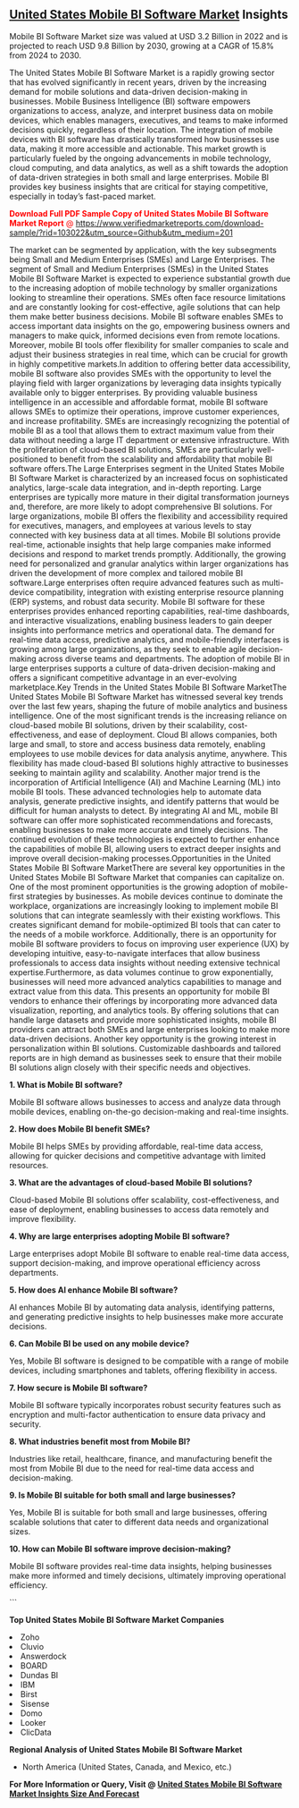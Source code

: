 <h2><a href="https://www.verifiedmarketreports.com/download-sample/?rid=103022&amp;utm_source=Github&amp;utm_medium=201" target="_blank">United States Mobile BI Software Market</a> Insights</h2><p>Mobile BI Software Market size was valued at USD 3.2 Billion in 2022 and is projected to reach USD 9.8 Billion by 2030, growing at a CAGR of 15.8% from 2024 to 2030.</p><p><p>The United States Mobile BI Software Market is a rapidly growing sector that has evolved significantly in recent years, driven by the increasing demand for mobile solutions and data-driven decision-making in businesses. Mobile Business Intelligence (BI) software empowers organizations to access, analyze, and interpret business data on mobile devices, which enables managers, executives, and teams to make informed decisions quickly, regardless of their location. The integration of mobile devices with BI software has drastically transformed how businesses use data, making it more accessible and actionable. This market growth is particularly fueled by the ongoing advancements in mobile technology, cloud computing, and data analytics, as well as a shift towards the adoption of data-driven strategies in both small and large enterprises. Mobile BI provides key business insights that are critical for staying competitive, especially in today’s fast-paced market. <p><span class=""><span style="color: #ff0000;"><strong>Download Full PDF Sample Copy of United States Mobile BI Software Market Report</strong> @ </span><a href="https://www.verifiedmarketreports.com/download-sample/?rid=103022&amp;utm_source=Github&amp;utm_medium=201" target="_blank">https://www.verifiedmarketreports.com/download-sample/?rid=103022&amp;utm_source=Github&amp;utm_medium=201</a></span></p>The market can be segmented by application, with the key subsegments being Small and Medium Enterprises (SMEs) and Large Enterprises. The segment of Small and Medium Enterprises (SMEs) in the United States Mobile BI Software Market is expected to experience substantial growth due to the increasing adoption of mobile technology by smaller organizations looking to streamline their operations. SMEs often face resource limitations and are constantly looking for cost-effective, agile solutions that can help them make better business decisions. Mobile BI software enables SMEs to access important data insights on the go, empowering business owners and managers to make quick, informed decisions even from remote locations. Moreover, mobile BI tools offer flexibility for smaller companies to scale and adjust their business strategies in real time, which can be crucial for growth in highly competitive markets.In addition to offering better data accessibility, mobile BI software also provides SMEs with the opportunity to level the playing field with larger organizations by leveraging data insights typically available only to bigger enterprises. By providing valuable business intelligence in an accessible and affordable format, mobile BI software allows SMEs to optimize their operations, improve customer experiences, and increase profitability. SMEs are increasingly recognizing the potential of mobile BI as a tool that allows them to extract maximum value from their data without needing a large IT department or extensive infrastructure. With the proliferation of cloud-based BI solutions, SMEs are particularly well-positioned to benefit from the scalability and affordability that mobile BI software offers.The Large Enterprises segment in the United States Mobile BI Software Market is characterized by an increased focus on sophisticated analytics, large-scale data integration, and in-depth reporting. Large enterprises are typically more mature in their digital transformation journeys and, therefore, are more likely to adopt comprehensive BI solutions. For large organizations, mobile BI offers the flexibility and accessibility required for executives, managers, and employees at various levels to stay connected with key business data at all times. Mobile BI solutions provide real-time, actionable insights that help large companies make informed decisions and respond to market trends promptly. Additionally, the growing need for personalized and granular analytics within larger organizations has driven the development of more complex and tailored mobile BI software.Large enterprises often require advanced features such as multi-device compatibility, integration with existing enterprise resource planning (ERP) systems, and robust data security. Mobile BI software for these enterprises provides enhanced reporting capabilities, real-time dashboards, and interactive visualizations, enabling business leaders to gain deeper insights into performance metrics and operational data. The demand for real-time data access, predictive analytics, and mobile-friendly interfaces is growing among large organizations, as they seek to enable agile decision-making across diverse teams and departments. The adoption of mobile BI in large enterprises supports a culture of data-driven decision-making and offers a significant competitive advantage in an ever-evolving marketplace.Key Trends in the United States Mobile BI Software MarketThe United States Mobile BI Software Market has witnessed several key trends over the last few years, shaping the future of mobile analytics and business intelligence. One of the most significant trends is the increasing reliance on cloud-based mobile BI solutions, driven by their scalability, cost-effectiveness, and ease of deployment. Cloud BI allows companies, both large and small, to store and access business data remotely, enabling employees to use mobile devices for data analysis anytime, anywhere. This flexibility has made cloud-based BI solutions highly attractive to businesses seeking to maintain agility and scalability. Another major trend is the incorporation of Artificial Intelligence (AI) and Machine Learning (ML) into mobile BI tools. These advanced technologies help to automate data analysis, generate predictive insights, and identify patterns that would be difficult for human analysts to detect. By integrating AI and ML, mobile BI software can offer more sophisticated recommendations and forecasts, enabling businesses to make more accurate and timely decisions. The continued evolution of these technologies is expected to further enhance the capabilities of mobile BI, allowing users to extract deeper insights and improve overall decision-making processes.Opportunities in the United States Mobile BI Software MarketThere are several key opportunities in the United States Mobile BI Software Market that companies can capitalize on. One of the most prominent opportunities is the growing adoption of mobile-first strategies by businesses. As mobile devices continue to dominate the workplace, organizations are increasingly looking to implement mobile BI solutions that can integrate seamlessly with their existing workflows. This creates significant demand for mobile-optimized BI tools that can cater to the needs of a mobile workforce. Additionally, there is an opportunity for mobile BI software providers to focus on improving user experience (UX) by developing intuitive, easy-to-navigate interfaces that allow business professionals to access data insights without needing extensive technical expertise.Furthermore, as data volumes continue to grow exponentially, businesses will need more advanced analytics capabilities to manage and extract value from this data. This presents an opportunity for mobile BI vendors to enhance their offerings by incorporating more advanced data visualization, reporting, and analytics tools. By offering solutions that can handle large datasets and provide more sophisticated insights, mobile BI providers can attract both SMEs and large enterprises looking to make more data-driven decisions. Another key opportunity is the growing interest in personalization within BI solutions. Customizable dashboards and tailored reports are in high demand as businesses seek to ensure that their mobile BI solutions align closely with their specific needs and objectives.<p><b>1. What is Mobile BI software?</b></p><p>Mobile BI software allows businesses to access and analyze data through mobile devices, enabling on-the-go decision-making and real-time insights.</p><p><b>2. How does Mobile BI benefit SMEs?</b></p><p>Mobile BI helps SMEs by providing affordable, real-time data access, allowing for quicker decisions and competitive advantage with limited resources.</p><p><b>3. What are the advantages of cloud-based Mobile BI solutions?</b></p><p>Cloud-based Mobile BI solutions offer scalability, cost-effectiveness, and ease of deployment, enabling businesses to access data remotely and improve flexibility.</p><p><b>4. Why are large enterprises adopting Mobile BI software?</b></p><p>Large enterprises adopt Mobile BI software to enable real-time data access, support decision-making, and improve operational efficiency across departments.</p><p><b>5. How does AI enhance Mobile BI software?</b></p><p>AI enhances Mobile BI by automating data analysis, identifying patterns, and generating predictive insights to help businesses make more accurate decisions.</p><p><b>6. Can Mobile BI be used on any mobile device?</b></p><p>Yes, Mobile BI software is designed to be compatible with a range of mobile devices, including smartphones and tablets, offering flexibility in access.</p><p><b>7. How secure is Mobile BI software?</b></p><p>Mobile BI software typically incorporates robust security features such as encryption and multi-factor authentication to ensure data privacy and security.</p><p><b>8. What industries benefit most from Mobile BI?</b></p><p>Industries like retail, healthcare, finance, and manufacturing benefit the most from Mobile BI due to the need for real-time data access and decision-making.</p><p><b>9. Is Mobile BI suitable for both small and large businesses?</b></p><p>Yes, Mobile BI is suitable for both small and large businesses, offering scalable solutions that cater to different data needs and organizational sizes.</p><p><b>10. How can Mobile BI software improve decision-making?</b></p><p>Mobile BI software provides real-time data insights, helping businesses make more informed and timely decisions, ultimately improving operational efficiency.</p>```</p><p><strong>Top United States Mobile BI Software Market Companies</strong></p><div data-test-id=""><p><li>Zoho</li><li> Cluvio</li><li> Answerdock</li><li> BOARD</li><li> Dundas BI</li><li> IBM</li><li> Birst</li><li> Sisense</li><li> Domo</li><li> Looker</li><li> ClicData</li></p><div><strong>Regional Analysis of&nbsp;United States Mobile BI Software Market</strong></div><ul><li dir="ltr"><p dir="ltr">North America&nbsp;(United States, Canada, and Mexico, etc.)</p></li></ul><p><strong>For More Information or Query, Visit @&nbsp;</strong><strong><a href="https://www.verifiedmarketreports.com/product/global-mobile-bi-software-market-growth-status-and-outlook-2019-2024/?utm_source=Github&amp;utm_medium=201" target="_blank">United States Mobile BI Software Market Insights Size And Forecast</a></strong></p></div>

